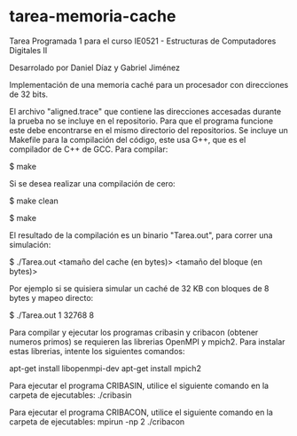 ﻿# tarea-memoria-cache
Tarea Programada 1 para el curso
IE0521 - Estructuras de Computadores Digitales II

Desarrolado por Daniel Díaz y Gabriel Jiménez

Implementación de una memoria caché para un procesador con direcciones de 32 bits.

El archivo "aligned.trace" que contiene las direcciones accesadas durante la prueba no se incluye en el repositorio. Para que el programa funcione este debe encontrarse en el mismo directorio del repositorios. Se incluye un Makefile para la compilación del código, este usa G++, que es el compilador de C++ de GCC. Para compilar:

$ make

Si se desea realizar una compilación de cero:

$ make clean

$ make

El resultado de la compilación es un binario "Tarea.out", para correr una simulación:

$ ./Tarea.out <asociatividad> <tamaño del cache (en bytes)> <tamaño del bloque (en bytes)>

Por ejemplo si se quisiera simular un caché de 32 KB con bloques de 8 bytes y mapeo directo:

$ ./Tarea.out 1 32768 8

Para compilar y ejecutar los programas cribasin y cribacon (obtener numeros primos) se requieren las librerias OpenMPI y mpich2. 
Para instalar estas librerias, intente los siguientes comandos:

apt-get install libopenmpi-dev
apt-get install mpich2

Para ejecutar el programa CRIBASIN, utilice el siguiente comando en la carpeta de ejecutables:
./cribasin

Para ejecutar el programa CRIBACON, utilice el siguiente comando en la carpeta de ejecutables:
mpirun -np 2 ./cribacon